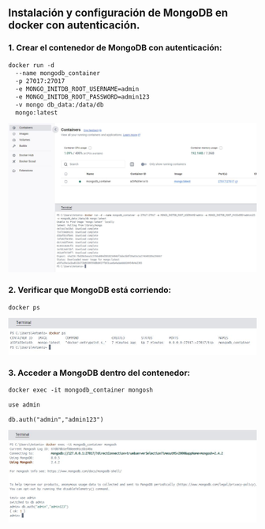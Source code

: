 ## Instalación y configuración de MongoDB en docker con autenticación.
### 1. Crear el contenedor de MongoDB con autenticación:
<pre><code>docker run -d 
  --name mongodb_container 
  -p 27017:27017 
  -e MONGO_INITDB_ROOT_USERNAME=admin 
  -e MONGO_INITDB_ROOT_PASSWORD=admin123 
  -v mongo db_data:/data/db 
  mongo:latest</code></pre>
  <img src="https://github.com/aruipal/NoSQL/blob/main/recursos/Instalado.JPG" alt="install" width="900" />
  
### 2. Verificar que MongoDB está corriendo:
<pre><code>docker ps</code></pre>
<img src="https://github.com/aruipal/NoSQL/blob/main/recursos/dockerps.JPG" alt="servicio" width="900" />

### 3. Acceder a MongoDB dentro del contenedor:
<pre><code>docker exec -it mongodb_container mongosh</code></pre>
<pre><code>use admin</code></pre>
<pre><code>db.auth("admin","admin123")</code></pre>
<img src="https://github.com/aruipal/NoSQL/blob/main/recursos/conectar.JPG" alt="conectar" width="900" />
